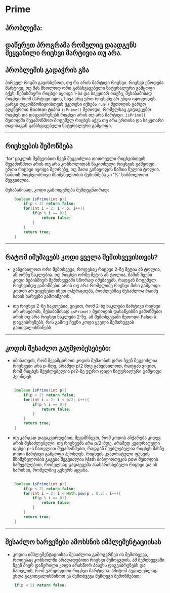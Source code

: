 # Prime

პრობლემა:
---
დაწერეთ პროგრამა რომელიც დაადგენს შეყვანილი რიცხვი მარტივია თუ არა.
---

## პრობლემის გადაჭრის გზა
პირველ რიგში გავიხსენოთ, თუ რა არის მარტივი რიცხვი. რიცხვს ეწოდება მარტივი, თუ მას მხოლოდ ორი განსხვავებული ნატურალური გამყოფი აქვს.
ნებისმიერი რიცხვი იყოფა 1-სა და საკუთარ თავზე, შესაბამისად რიცხვი რომ მარტივი იყოს, სხვა არც ერთ რიცხვზე არ უნდა იყოფოდეს.
კარგი დეკომპოზიციისთვის უკეთესი იქნება `run()` მეთოდის გარეთ აღვწეროთ Boolean ტიპის `isPrime()` მეთოდი, რომელსაც გადავცემთ რიცხვს
და დაგვიბრუნებს რიცხვი არის თუ არა მარტივი.
`isPrime()` მეთოდში შევამოწმოთ მოცემულ რიცხვს აქვს თუ არა ერთისა და საკუთარი თავისაგან განსხვავებული ნატურალური გამყოფი.

---

## რიცხვების შემოწმება
'for' ციკლის მეშვეობით ჩვენ შეგვიძლია თითოეული რიცხვისთვის შევამოწმოთ არის თუ არა კონსოლიდან წაკითხული რიცხვის გამყოფი.
ერთი რიცხვი იყოფა მეორეზე, თუ მათი განაყოფის ნაშთი ნულის ტოლია. ნაშთის რიცხვობრივი მნიშვნელობის შემოწმება კი '%' სიმბოლოთი შეგვიძლია.

შესაბამისად, კოდი გამოიყურება შემდეგნაირად:
```java
    Boolean isPrime(int p){
        if(p < 2) return false;
        for(int i = 2; i < p; i++){
            if(p % i == 0){
                return false;
            }
        }
        return true;
    }
```

---

## რატომ იმუშავებს კოდი ყველა შემთხვევისთვის?

* განვიხილოთ ორი შემთხვევა, როდესაც რიცხვი 2-ზე მეტია ან ტოლია, ან ორზე ნაკლებია.
  თუ რიცხვი ორზე მეტია ან ტოლია, მაშინ ჩვენი კოდი ნებისმიერ შემთხვევაში სწორად იმუშავებს, რადგან მოცემულ რიცხვამდე
  ვამოწმებთ არის თუ არა რომელიმე რიცხვი მისი გამყოფი. კოდში არ ვიყენებთ ისეთ ოპერაციებს, რომლებმაც შესაძლოა რაიმე
  სახის ხარვეზი გამოიწვიოს.

* თუ რიცხვი 2-ზე ნაკლებია, ვიცით, რომ 2-ზე ნაკლები მარტივი რიცხვი არ არსებობს, შესაბამისად `isPrime()` მეთოდის დასაწყისში ვამოწმებთ
  არის თუ არა რიცხვი ნაკლები 2-ზე. ამ შემთხვევაში მეთოდი False-ს დაგვიბრუნებს, რის გამოც ჩვენი კოდი ყველა შემთხვევას გაითვალისწინებს.

---

## კოდის შესაძლო გაუმჯობესებები:

* იმისათვის, რომ შევამციროთ კოდის მუშაობის დრო ჩვენ შეგვიძლია რიცხვები არა p-მდე, არამედ p/2 მდე განვიხილოთ, რადგან ვიცით, რომ რიცხვს
  შეუძლებელია p/2-ზე უფრო დიდი ნატურალური გამყოფი ჰქონდეს.

```java

    Boolean isPrime(int p){
        if(p < 2) return false;
        for(int i = 2; i < p/2; i++){
            if(p % i == 0){
                return false;
            }
        }
        return true;
    }

```

* თუ კარგად დავაკვირდებით, შევამჩნევთ, რომ კოდის აჩქარება კიდევ არის შესაძლებელი, თუ რიცხვებს არა p/2-მდე, არამედ კვადრატული ფესვი
  p-ს ჩათვლით შევამოწმებთ, რადგან შეუძლებელია რიცხვს მასზე დიდი მარტივი გამყოფი ჰქონდეს. რიცხვის კვადრატული ფესვის მნიშვნელობის გაგება
  შეგვიძლია Math ბიბლიოთეკის pow მეთოდის საშუეალებით, რომელსაც გადაეცემა ასახარისხებელი რიცხვი და ის ხარისხი, რომელშიც გვსურს აყვანა.

```java
    
    Boolean isPrime(int p){
        if(p < 2) return false;
        for(int i = 2; i < Math.pow(p , 0.5); i++){
            if(p % i == 0){
                return false;
            }
        }
        return true;
    }
```

---

## შესაძლო ხარვეზები ამოხსნის იმპლემენტაციისას
* კოდის იმპლემენტაციისას შესაძლოა გამოგვრჩეს ის შემთხვევა, როდესაც კონსოლში არადადებითი რიცხვი შემოგვდის. ამ შემთხვევაში
  ჩვენ მიერ დაწერილი კოდი არასწორ პასუხს დაგვიბრუნებს და ჩათვლის, რომ უარყოფითი რიცხვი მარტივია. ამიტომ აუცილებლად უნდა
  გავითვალისწინოთ ეს შემთხვევა შემდეგი შემოწმებით:
```java
    if(p < 2) return false;
```

